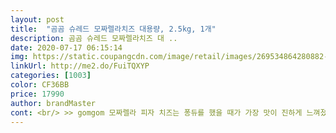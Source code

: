 ```yaml
---
layout: post 
title:  "곰곰 슈레드 모짜렐라치즈 대용량, 2.5kg, 1개" 
description: 곰곰 슈레드 모짜렐라치즈 대 ..
date: 2020-07-17 06:15:14 
img: https://static.coupangcdn.com/image/retail/images/269534864280882-10f7de4e-0d84-4de7-b495-fd25fd7ed9e8.jpg 
linkUrl: http://me2.do/FuiTQXYP 
categories: [1003] 
color: CF36BB 
price: 17990 
author: brandMaster 
cont: <br/> >> gomgom 모짜렐라 피자 치즈는 퐁듀를 했을 때가 가장 맛이 진하게 느껴졌습니다.<br/><br/>>> 냉장 보관하면 유통기한 내에도 치즈가 상하더라고요.<br/><br/>>> 닭볶음탕, 주꾸미볶음, 샌드위치, 볶음밥 등 여러 요리에 넣어 먹었는데 음식 맛을 헤치지 않고 잘 어우러집니다.<br/><br/>>> 솔직히 저에게는 기존에 먹던 모짜렐라 덩어리 치즈에 비해 풍미는 조금 약하게 느껴집니다.<br/><br/>>> 이상한 기름 성분 없이 자연 치즈에 가깝게 만들었더군요.<br/><br/>>> 치즈 2.<br/>5kg를 한 번에 다 먹지 않으니 보관이 간편하도록 바뀌면 좋겠습니다.<br/><br/>>> 타 브랜드 피자 치즈는 정말 싼 가짜 치즈 맛이 나서 한 번 먹고 버린 경험이 있는데, 이 제품은 그렇지 않아요.<br/><br/><br/> - gomgom 모짜렐라 피자 치즈 자체가 맛있어서, 작은 화로에 녹여서 채소를 찍어 먹기 아주 좋습니다.<br/><br/><br/> - 냉장 보관이라 되어 있지만, 오래 드실 분은 냉동 보관하는 것을 추천합니다.<br/><br/><br/> - 시중에 판매되는 모짜렐라 피자 치즈와 모양새는 같지만, 크기는 큰 편입니다.<br/><br/><br/> - 요리에 넣으면 다른 재료의 맛에 어우러지는 듯하면서 살짝 묻힙니다.<br/><br/><br/> - 유통기한이 넉넉한 제품으로 도착했습니다.<br/><br/><br/> - 절대 싼 피자 치즈 맛은 안 느껴집니다.<br/><br/><br/> - 치즈 구매 시 성분을 유심히 보는 편인데, gomgom 모짜렐라 피자 치즈는 성분이 착한 편입니다.<br/><br/><br/> - 치즈 색이 정말 예쁜 아이보리 빛입니다.<br/><br/> 
---
```

 